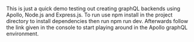 This is just a quick demo testing out creating graphQL backends using Apollo,
Node.js and Express.js. To run use npm install in the project directory to install dependencies then run npm run dev. Afterwards follow the link given in the console to start playing around in the Apollo graphQL environment.

